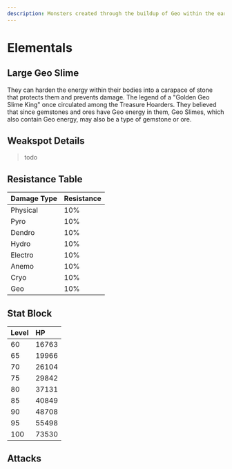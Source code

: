 ```yaml
---
description: Monsters created through the buildup of Geo within the earth..
---
```


# Elementals

## Large Geo Slime

They can harden the energy within their bodies into a carapace of stone that protects them and prevents damage. The legend of a "Golden Geo Slime King" once circulated among the Treasure Hoarders. They believed that since gemstones and ores have Geo energy in them, Geo Slimes, which also contain Geo energy, may also be a type of gemstone or ore.

## Weakspot Details

> todo

## Resistance Table

| Damage Type | Resistance |
| :--- | :--- |
| Physical | 10% |
| Pyro | 10% |
| Dendro | 10% |
| Hydro | 10% |
| Electro | 10% |
| Anemo | 10% |
| Cryo | 10% |
| Geo | 10% |

## Stat Block

| Level | HP |
| :--- | :--- |
| 60 | 16763 |
| 65 | 19966 |
| 70 | 26104 |
| 75 | 29842 |
| 80 | 37131 |
| 85 | 40849 |
| 90 | 48708 |
| 95 | 55498 |
| 100 | 73530 |

## Attacks

